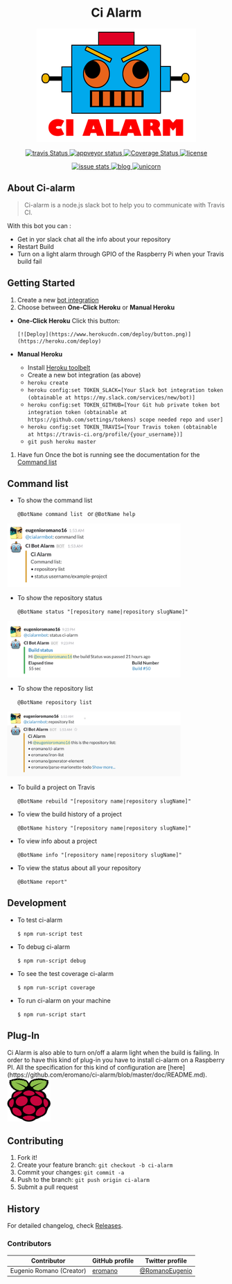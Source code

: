 <h1 align="center">Ci Alarm</h1>
<p align="center">
  <img alt='ci alarm logo' alt="ci alarm" src='ci-alarm-logo.png' title='Ci Alarm logo' />
</p>
<p align="center">
    <a title='Build Status' href="https://travis-ci.org/eromano/ci-alarm">
        <img src='https://travis-ci.org/eromano/ci-alarm.svg?branch=master' alt='travis Status' />
    </a>
    <a title='Appveyor Status' href='https://ci.appveyor.com/project/eromano/ci-alarm'>
        <img src='https://ci.appveyor.com/api/projects/status/github/eromano/ci-alarm?svg=true' alt='appveyor status' />
    </a>
    <a title='coveralls Status' href='https://coveralls.io/r/eromano/ci-alarm'>
        <img src='https://img.shields.io/coveralls/eromano/ci-alarm.svg' alt='Coverage Status' />
    </a>
    <a title='license' href='https://github.com/eromano/ci-alarm/blob/master/LICENSE'>
        <img src='https://img.shields.io/badge/license-MIT-blue.svg' alt='license' />
    </a>
</p>
<p align="center">
    <a title='closed issue' href='http://issuestats.com/github/eromano/ci-alarm'>
        <img src='http://issuestats.com/github/eromano/ci-alarm/badge/issue' alt='issue stats' />
    </a>
    <a title='blog' href='http://eromano.github.io'>
       <img src='https://img.shields.io/badge/style-blog-blue.svg?label=my' alt='blog' />
    </a>
    <a title='unicorn video' href='https://www.youtube.com/watch?v=9auOCbH5Ns4'>
        <img src='https://img.shields.io/badge/unicorn-approved-ff69b4.svg' alt='unicorn' />
    </a>
</p>

## About Ci-alarm
>Ci-alarm is a  node.js slack bot to help you to communicate with Travis CI.

With this bot you can :
* Get in yor slack chat all the info about your repository
* Restart Build
* Turn on a light alarm through GPIO of the Raspberry Pi when your Travis build fail

## Getting Started
1. Create a new [bot integration](https://my.slack.com/services/new/bot)
1. Choose between **One-Click Heroku** or **Manual Heroku**

 - **One-Click Heroku**
       Click this button:

       [![Deploy](https://www.herokucdn.com/deploy/button.png)](https://heroku.com/deploy)

 - **Manual Heroku**
    *  Install [Heroku toolbelt](https://devcenter.heroku.com/articles/getting-started-with-nodejs#set-up)
    * Create a new bot integration (as above)
    *  `heroku create`
    *  `heroku config:set TOKEN_SLACK=[Your Slack bot integration token (obtainable at https://my.slack.com/services/new/bot)]`
    *  `heroku config:set TOKEN_GITHUB=[Your Git hub private token bot integration token (obtainable at https://github.com/settings/tokens) scope needed repo and user]`
    *  `heroku config:set TOKEN_TRAVIS=[Your Travis token (obtainable at https://travis-ci.org/profile/{your_username})]`
    *  `git push heroku master`


1. Have fun
Once the bot is running see the documentation for the [Command list](https://github.com/eromano/ci-alarm/wiki/Command-List)

## Command list

* To show the command list

    ```@BotName command list ``` or     ```@BotName help ```
<p align="left" >
  <img title="ci alarm" src='doc/img/command list.png' width="400px"/>
</p>

* To show the repository status

    ```@BotName status "[repository name|repository slugName]" ```

<p align="left" >
  <img title="ci alarm" src='doc/img/status.png'  width="400px"/>
</p>

* To show the repository list

    ```@BotName repository list ```

<p align="left"  >
  <img title="ci alarm" src='doc/img/repo list.png' width="400px"/>
</p>

* To build a project on Travis

    ```@BotName rebuild "[repository name|repository slugName]" ```

* To view the build history of a project

    ```@BotName history "[repository name|repository slugName]" ```

* To view info about a project

    ```@BotName info "[repository name|repository slugName]" ```

* To view the status about all your repository

    ```@BotName report" ```


## Development

* To test ci-alarm

    ```$ npm run-script test```

* To debug ci-alarm

    ```$ npm run-script debug```

* To see the test coverage ci-alarm

    ```$ npm run-script coverage```

* To run ci-alarm on your machine

    ```$ npm run-script start```

## Plug-In

<div align="left"  >
Ci Alarm is also able to turn on/off a alarm light when the build is failing.
In order to have this kind of plug-in you have to install ci-alarm on a Raspberry PI.
All the specification for this kind of configuration are [here](https://github.com/eromano/ci-alarm/blob/master/doc/README.md).
</div>

<div align="left"  >
  <img title="ci alarm light alarm schema components" src='doc/img/raspberry-pi-logo.png' width="100px" height="100px"  />
</div>

## Contributing

1. Fork it!
2. Create your feature branch: `git checkout -b ci-alarm`
3. Commit your changes: `git commit -a `
4. Push to the branch: `git push origin ci-alarm`
5. Submit a pull request

## History

For detailed changelog, check [Releases](https://github.com/eromano/ci-alarm/releases).

### Contributors

Contributor | GitHub profile | Twitter profile |
--- | --- | ---
Eugenio Romano (Creator) | [eromano](https://github.com/eromano) | [@RomanoEugenio](https://twitter.com/RomanoEugenio)

